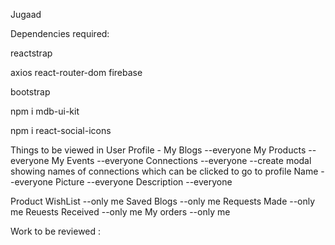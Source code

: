 Jugaad


Dependencies required:


reactstrap

axios react-router-dom firebase

bootstrap


npm i mdb-ui-kit

npm i react-social-icons



Things to be viewed in User Profile -
My Blogs       --everyone
My Products    --everyone
My Events      --everyone
Connections    --everyone    --create modal showing names of connections which can be clicked to go to profile
Name           --everyone
Picture        --everyone
Description    --everyone

Product WishList  --only me
Saved Blogs       --only me
Requests Made     --only me
Reuests Received  --only me
My orders         --only me



Work to be reviewed :




